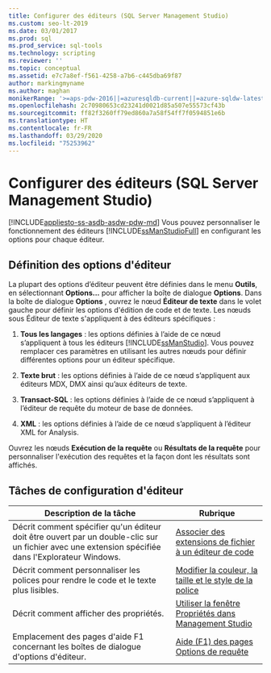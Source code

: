 ```yaml
---
title: Configurer des éditeurs (SQL Server Management Studio)
ms.custom: seo-lt-2019
ms.date: 03/01/2017
ms.prod: sql
ms.prod_service: sql-tools
ms.technology: scripting
ms.reviewer: ''
ms.topic: conceptual
ms.assetid: e7c7a8ef-f561-4258-a7b6-c445dba69f87
author: markingmyname
ms.author: maghan
monikerRange: '>=aps-pdw-2016||=azuresqldb-current||=azure-sqldw-latest||>=sql-server-2016||=sqlallproducts-allversions||>=sql-server-linux-2017||=azuresqldb-mi-current'
ms.openlocfilehash: 2c70980653cd23241d0021d85a507e55573cf43b
ms.sourcegitcommit: ff82f3260ff79ed860a7a58f54ff7f0594851e6b
ms.translationtype: HT
ms.contentlocale: fr-FR
ms.lasthandoff: 03/29/2020
ms.locfileid: "75253962"
---
```

# <a name="configure-editors-sql-server-management-studio"></a>Configurer des éditeurs (SQL Server Management Studio)
[!INCLUDE[appliesto-ss-asdb-asdw-pdw-md](../../includes/appliesto-ss-asdb-asdw-pdw-md.md)]
  Vous pouvez personnaliser le fonctionnement des éditeurs [!INCLUDE[ssManStudioFull](../../includes/ssmanstudiofull-md.md)] en configurant les options pour chaque éditeur.  
  
## <a name="settng-editor-options"></a>Définition des options d'éditeur  
 La plupart des options d’éditeur peuvent être définies dans le menu **Outils**, en sélectionnant **Options...** pour afficher la boîte de dialogue **Options**. Dans la boîte de dialogue **Options** , ouvrez le nœud **Éditeur de texte** dans le volet gauche pour définir les options d'édition de code et de texte. Les nœuds sous Éditeur de texte s'appliquent à des éditeurs spécifiques :  
  
1.  **Tous les langages** : les options définies à l’aide de ce nœud s’appliquent à tous les éditeurs [!INCLUDE[ssManStudio](../../includes/ssmanstudio-md.md)]. Vous pouvez remplacer ces paramètres en utilisant les autres nœuds pour définir différentes options pour un éditeur spécifique.  
  
2.  **Texte brut** : les options définies à l’aide de ce nœud s’appliquent aux éditeurs MDX, DMX ainsi qu’aux éditeurs de texte.  
  
3.  **Transact-SQL** : les options définies à l’aide de ce nœud s’appliquent à l’éditeur de requête du moteur de base de données.  
  
4.  **XML** : les options définies à l’aide de ce nœud s’appliquent à l’éditeur XML for Analysis.  
  
 Ouvrez les nœuds **Exécution de la requête** ou **Résultats de la requête** pour personnaliser l'exécution des requêtes et la façon dont les résultats sont affichés.  
  
## <a name="editor-configuration-tasks"></a>Tâches de configuration d'éditeur  
  
|Description de la tâche|Rubrique|  
|----------------------|-----------|  
|Décrit comment spécifier qu'un éditeur doit être ouvert par un double-clic sur un fichier avec une extension spécifiée dans l'Explorateur Windows.|[Associer des extensions de fichier à un éditeur de code](../../relational-databases/scripting/associate-file-extensions-to-a-code-editor.md)|  
|Décrit comment personnaliser les polices pour rendre le code et le texte plus lisibles.|[Modifier la couleur, la taille et le style de la police](../../relational-databases/scripting/change-font-color-size-and-style.md)|  
|Décrit comment afficher des propriétés.|[Utiliser la fenêtre Propriétés dans Management Studio](../../relational-databases/scripting/use-the-properties-window-in-management-studio.md)|  
|Emplacement des pages d'aide F1 concernant les boîtes de dialogue d'options d'éditeur.|[Aide (F1) des pages Options de requête](https://msdn.microsoft.com/library/fad98caa-8a29-4b88-8464-f60a5c4fc00e)|  
  
  
